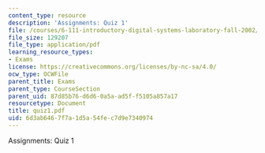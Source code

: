 ```yaml
---
content_type: resource
description: 'Assignments: Quiz 1'
file: /courses/6-111-introductory-digital-systems-laboratory-fall-2002/6d3ab6467f7a1d5a54fec7d9e7340974_quiz1.pdf
file_size: 129207
file_type: application/pdf
learning_resource_types:
- Exams
license: https://creativecommons.org/licenses/by-nc-sa/4.0/
ocw_type: OCWFile
parent_title: Exams
parent_type: CourseSection
parent_uid: 87d85b76-d6d6-0a5a-ad5f-f5105a857a17
resourcetype: Document
title: quiz1.pdf
uid: 6d3ab646-7f7a-1d5a-54fe-c7d9e7340974
---
```

Assignments: Quiz 1